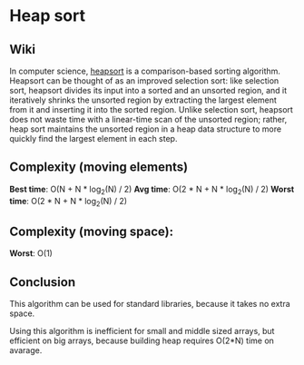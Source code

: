 # Heap sort

## Wiki

In computer science, [heapsort](https://en.wikipedia.org/wiki/Heapsort) is a comparison-based sorting algorithm. Heapsort can be thought of as an improved selection sort: like selection sort, heapsort divides its input into a sorted and an unsorted region, and it iteratively shrinks the unsorted region by extracting the largest element from it and inserting it into the sorted region. Unlike selection sort, heapsort does not waste time with a linear-time scan of the unsorted region; rather, heap sort maintains the unsorted region in a heap data structure to more quickly find the largest element in each step.

## Complexity (moving elements)

**Best time**: O(N + N \* log<sub>2</sub>(N) / 2)
**Avg time**: O(2 \* N + N \* log<sub>2</sub>(N) / 2)
**Worst time**: O(2 \* N + N \* log<sub>2</sub>(N) / 2)

## Complexity (moving space):

**Worst**: O(1)

## Conclusion

This algorithm can be used for standard libraries, because it takes no extra space.

Using this algorithm is inefficient for small and middle sized arrays, but efficient on big arrays, because building heap requires O(2\*N) time on avarage.
